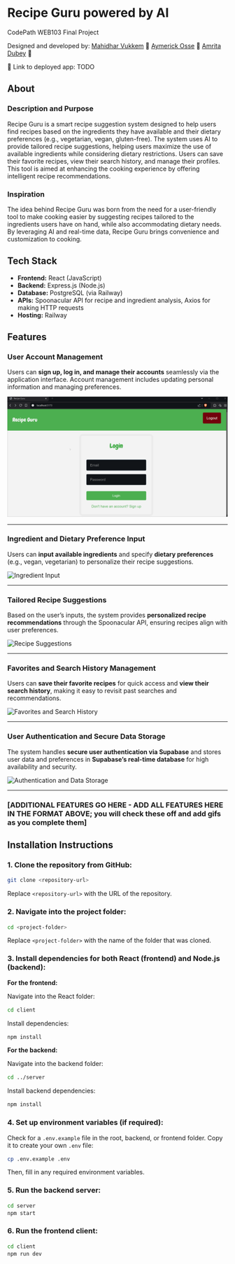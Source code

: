 # Recipe Guru powered by AI

CodePath WEB103 Final Project

Designed and developed by: [Mahidhar Vukkem](https://github.com/MahidharCodes) 🗿 [Aymerick Osse](https://github.com/Aymerick116) 🤖 [Amrita Dubey](https://github.com/amrita-20) 💃

🔗 Link to deployed app:
        TODO
## About

### Description and Purpose

Recipe Guru is a smart recipe suggestion system designed to help users find recipes based on the ingredients they have available and their dietary preferences (e.g., vegetarian, vegan, gluten-free). The system uses AI to provide tailored recipe suggestions, helping users maximize the use of available ingredients while considering dietary restrictions. Users can save their favorite recipes, view their search history, and manage their profiles. This tool is aimed at enhancing the cooking experience by offering intelligent recipe recommendations.


### Inspiration

The idea behind Recipe Guru was born from the need for a user-friendly tool to make cooking easier by suggesting recipes tailored to the ingredients users have on hand, while also accommodating dietary needs. By leveraging AI and real-time data, Recipe Guru brings convenience and customization to cooking.


## Tech Stack

- **Frontend:** React (JavaScript)
- **Backend:** Express.js (Node.js)
- **Database:** PostgreSQL (via Railway)
- **APIs:** Spoonacular API for recipe and ingredient analysis, Axios for making HTTP requests
- **Hosting:** Railway

## **Features**

### **User Account Management**

Users can **sign up, log in, and manage their accounts** seamlessly via the application interface. Account management includes updating personal information and managing preferences.

![User Account Management](./gifs/feature1.gif)

---

### **Ingredient and Dietary Preference Input**

Users can **input available ingredients** and specify **dietary preferences** (e.g., vegan, vegetarian) to personalize their recipe suggestions.

![Ingredient Input](https://i.giphy.com/media/v1.Y2lkPTc5MGI3NjExankxZmE5NDBuY3RldGN4dWx1d211dnEwdDlja3JsN204ZXE4aWRtNCZlcD12MV9pbnRlcm5hbF9naWZfYnlfaWQmY3Q9Zw/52qtwCtj9OLTi/giphy.gif)

---

### **Tailored Recipe Suggestions**

Based on the user’s inputs, the system provides **personalized recipe recommendations** through the Spoonacular API, ensuring recipes align with user preferences.

![Recipe Suggestions](https://i.giphy.com/media/v1.Y2lkPTc5MGI3NjExankxZmE5NDBuY3RldGN4dWx1d211dnEwdDlja3JsN204ZXE4aWRtNCZlcD12MV9pbnRlcm5hbF9naWZfYnlfaWQmY3Q9Zw/52qtwCtj9OLTi/giphy.gif)

---

### **Favorites and Search History Management**

Users can **save their favorite recipes** for quick access and **view their search history**, making it easy to revisit past searches and recommendations.

![Favorites and Search History](https://i.giphy.com/media/v1.Y2lkPTc5MGI3NjExankxZmE5NDBuY3RldGN4dWx1d211dnEwdDlja3JsN204ZXE4aWRtNCZlcD12MV9pbnRlcm5hbF9naWZfYnlfaWQmY3Q9Zw/52qtwCtj9OLTi/giphy.gif)

---

### **User Authentication and Secure Data Storage**

The system handles **secure user authentication via Supabase** and stores user data and preferences in **Supabase’s real-time database** for high availability and security.

![Authentication and Data Storage](https://i.giphy.com/media/v1.Y2lkPTc5MGI3NjExankxZmE5NDBuY3RldGN4dWx1d211dnEwdDlja3JsN204ZXE4aWRtNCZlcD12MV9pbnRlcm5hbF9naWZfYnlfaWQmY3Q9Zw/52qtwCtj9OLTi/giphy.gif)

---


### [ADDITIONAL FEATURES GO HERE - ADD ALL FEATURES HERE IN THE FORMAT ABOVE; you will check these off and add gifs as you complete them]

## Installation Instructions

### 1. **Clone the repository from GitHub:**

```bash
git clone <repository-url>
```
Replace `<repository-url>` with the URL of the repository.

### 2. **Navigate into the project folder:**

```bash
cd <project-folder>
```
Replace `<project-folder>` with the name of the folder that was cloned.

### 3. **Install dependencies for both React (frontend) and Node.js (backend):**

**For the frontend:**

Navigate into the React folder:
```bash
cd client
```

Install dependencies:

```bash
npm install
```

**For the backend:**

Navigate into the backend folder:

```bash
cd ../server
```

Install backend dependencies:

```bash
npm install
```

### 4. **Set up environment variables (if required):**

Check for a `.env.example` file in the root, backend, or frontend folder. Copy it to create your own `.env` file:

```bash
cp .env.example .env
```
Then, fill in any required environment variables.


### 5. **Run the backend server:**

```bash
cd server
npm start
```

### 6. **Run the frontend client:**

```bash
cd client
npm run dev
```
